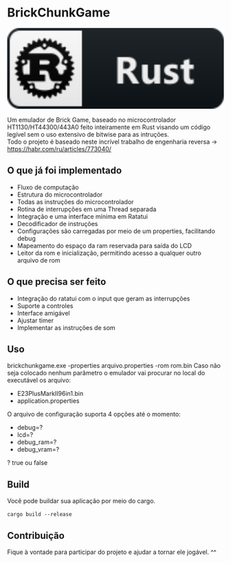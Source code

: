 # BrickChunkGame

<img src="https://github.com/alvarowm/brickchunkgame/blob/master/rust_button_icon_151922.svg" width="512" height="188"/>

Um emulador de Brick Game, baseado no microcontrolador HT1130/HT44300/443A0 feito inteiramente em Rust visando um código legível sem o uso extensivo de bitwise para as intruções.
<br>Todo o projeto é baseado neste incrível trabalho de engenharia reversa -> https://habr.com/ru/articles/773040/


## O que já foi implementado
- Fluxo de computação
- Estrutura do microcontrolador
- Todas as instruções do microcontrolador
- Rotina de interrupções em uma Thread separada
- Integração e uma interface mínima em Ratatui
- Decodificador de instruções
- Configurações são carregadas por meio de um properties, facilitando debug
- Mapeamento do espaço da ram reservada para saída do LCD
- Leitor da rom e inicialização, permitindo acesso a qualquer outro arquivo de rom

## O que precisa ser feito
- Integração do ratatui com o input que geram as interrupções
- Suporte a controles
- Interface amigável
- Ajustar timer
- Implementar as instruções de som

## Uso

brickchunkgame.exe -properties arquivo.properties -rom rom.bin
Caso não seja colocado nenhum parâmetro o emulador vai procurar no local do executável os arquivo:
- E23PlusMarkII96in1.bin
- application.properties

O arquivo de configuração suporta 4 opções até o momento:
- debug=?
- lcd=?
- debug_ram=?
- debug_vram=?

? true ou false

## Build
Você pode buildar sua aplicação por meio do cargo.
```
cargo build --release
```

## Contribuição

Fique à vontade para participar do projeto e ajudar a tornar ele jogável. ^^